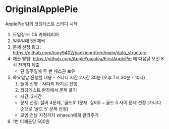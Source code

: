 # OriginalApplePie
ApplePie 팀의 코딩테스트 스터디 시작

1. 모임장소: C5 카페테리아
2. 일주일에 5문제씩 
3. 문제 선정 링크: https://github.com/tony9402/baekjoon/tree/main/data_structure
4. 제출 방법: https://github.com/AppleYoujatea/FirstApplePie 에 다음날 오전 8시 전까지 제출  <br/>
    * 단 일주일에 두 번 패스권 보유
5. 목요일날 진행할 내용 - 스터디 시간 2시간 30분 (오후 7시 30분 - 10시)
    1. 풀이 진행 - 사다리 타기로 진행
    2. 코딩테스트 환경에서 문제 풀기 
      * 시간: 2시간 
      * 문제 선정: 실버 4문제, ‘골드5’ 1문제 
        실버5 ~ 골드 5 사이 문제 선정 (가나다 순으로 ‘골드 5’ 문제 선정) 
      * 모임 전날 자정까지 whaeun에게 알려주기
5. 1번 미제출당 500원
